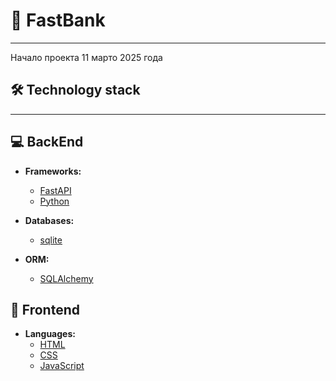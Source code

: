 # 🚀 **FastBank**
---

Начало проекта 11 марто 2025 года

## 🛠️ **Technology stack**

---

## 💻 **BackEnd**
- **Frameworks:**
    - [FastAPI](https://fastapi.tiangolo.com/)
    - [Python](https://www.python.org/)

- **Databases:**
    - [sqlite](https://www.sqlite.org/)
- **ORM:**
    - [SQLAlchemy](https://www.sqlalchemy.org/)
    

## 🎨 **Frontend**
- **Languages:**
    - [HTML](https://developer.mozilla.org/ru/docs/Web/HTML)
    - [CSS](https://developer.mozilla.org/en-US/docs/Web/CSS)
    - [JavaScript](https://developer.mozilla.org/ru/docs/Web/JavaScript)

  